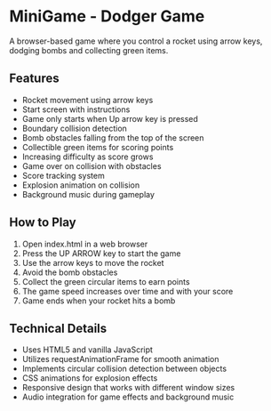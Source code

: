 # MiniGame - Dodger Game

A browser-based game where you control a rocket using arrow keys, dodging bombs and collecting green items.

## Features

- Rocket movement using arrow keys
- Start screen with instructions
- Game only starts when Up arrow key is pressed
- Boundary collision detection
- Bomb obstacles falling from the top of the screen
- Collectible green items for scoring points
- Increasing difficulty as score grows
- Game over on collision with obstacles
- Score tracking system
- Explosion animation on collision
- Background music during gameplay

## How to Play

1. Open index.html in a web browser
2. Press the UP ARROW key to start the game
3. Use the arrow keys to move the rocket
4. Avoid the bomb obstacles
5. Collect the green circular items to earn points
6. The game speed increases over time and with your score
7. Game ends when your rocket hits a bomb

## Technical Details

- Uses HTML5 and vanilla JavaScript
- Utilizes requestAnimationFrame for smooth animation
- Implements circular collision detection between objects
- CSS animations for explosion effects
- Responsive design that works with different window sizes
- Audio integration for game effects and background music
